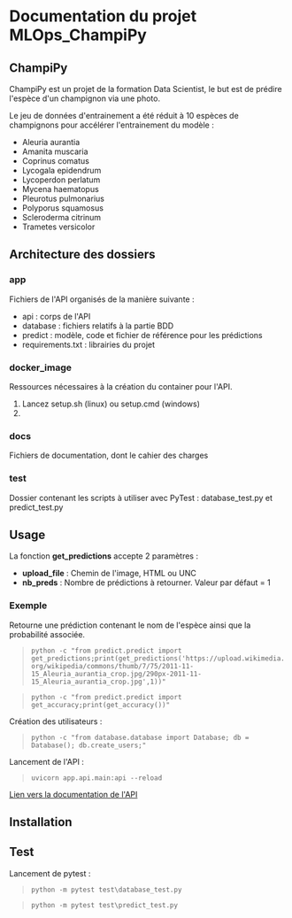 # Documentation du projet MLOps_ChampiPy

## ChampiPy

ChampiPy est un projet de la formation Data Scientist, le but est de prédire l'espèce d'un champignon via une photo.

Le jeu de données d'entrainement a été réduit à 10 espèces de champignons pour accélérer l'entrainement du modèle : 
<ul>
    <li>Aleuria aurantia</li>
    <li>Amanita muscaria</li>
    <li>Coprinus comatus</li>
    <li>Lycogala epidendrum</li>
    <li>Lycoperdon perlatum</li>
    <li>Mycena haematopus</li>
    <li>Pleurotus pulmonarius</li>
    <li>Polyporus squamosus</li>
    <li>Scleroderma citrinum</li>
    <li>Trametes versicolor</li>
</ul>

## Architecture des dossiers

### **app**
Fichiers de l'API organisés de la manière suivante :
<ul>
    <li>api : corps de l'API</li>
    <li>database : fichiers relatifs à la partie BDD</li>
    <li>predict : modèle, code et fichier de référence pour les prédictions</li>
    <li>requirements.txt : librairies du projet</li>
</ul>

### **docker_image**
Ressources nécessaires à la création du container pour l'API.

<ol>
    <li>Lancez setup.sh (linux) ou setup.cmd (windows)</li>
    <li></li>
</ol>

### **docs**
Fichiers de documentation, dont le cahier des charges

### **test**
Dossier contenant les scripts à utiliser avec PyTest : database_test.py et predict_test.py


## Usage

La fonction **get_predictions** accepte 2 paramètres :
* **upload_file** : Chemin de l'image, HTML ou UNC
* **nb_preds** : Nombre de prédictions à retourner. Valeur par défaut = 1

### Exemple

Retourne une prédiction contenant le nom de l'espèce ainsi que la probabilité associée.

>```python -c "from predict.predict import get_predictions;print(get_predictions('https://upload.wikimedia.org/wikipedia/commons/thumb/7/75/2011-11-15_Aleuria_aurantia_crop.jpg/290px-2011-11-15_Aleuria_aurantia_crop.jpg',1))"```

>```python -c "from predict.predict import get_accuracy;print(get_accuracy())"```

Création des utilisateurs :
>```python -c "from database.database import Database; db = Database(); db.create_users;"```

Lancement de l'API :

>```uvicorn app.api.main:api --reload```

[Lien vers la documentation de l'API](http://localhost:8000/docs)
## Installation

## Test
Lancement de pytest :

>```python -m pytest test\database_test.py```

>```python -m pytest test\predict_test.py```
